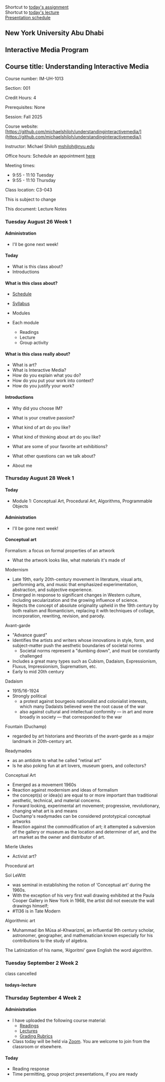 Shortcut to [today's assignment](homework.md#todays-assignment)  
Shortcut to [today's lecture](lectureNotes.md#todays-lecture)  
[Presentation
schedule](tba)

## New York University Abu Dhabi  
## Interactive Media Program
## Course title: Understanding Interactive Media
Course number: IM-UH-1013  

Section: 001

Credit Hours: 4     

Prerequisites: None     

Session: Fall 2025       

Course website:
[https://github.com/michaelshiloh/understandinginteractivemedia/](https://github.com/michaelshiloh/understandinginteractivemedia/)  

Instructor: Michael Shiloh mshiloh@nyu.edu   

Office hours: Schedule an appointment [here](https://calendly.com/michaelshiloh/office_hours)

Meeting times:    
- 9:55 - 11:10 Tuesday
- 9:55 - 11:10 Thursday

Class location: C3-043

This is subject to change

This document: Lecture Notes

### Tuesday August 26 Week 1

#### Administration
- I'll be gone next week!

#### Today
- What is this class about?
- Introductions

#### What is this class about?
- [Schedule](https://docs.google.com/spreadsheets/d/1zGzVWv8EfPugCYiW7lyvZhyrRkXWa1TY/edit?gid=1040288533#gid=1040288533)
- [Syllabus](syllabus.md)

- Modules
- Each module
    - Readings
    - Lecture
    - Group activity

#### What is this class really about?

- What is art?
- What is Interactive Media?
- How do you explain what you do?
- How do you put your work into context?
- How do you justify your work?

#### Introductions

- Why did you choose IM?
- What is your creative passion?
- What kind of art do you like?
- What kind of thinking about art do you like?
- What are some of your favorite art exhibitions?
- What other questions can we talk about?

- About me

### Thursday August 28 Week 1
#### Today
- Module 1: Conceptual Art, Procedural Art, Algorithms, Programmable Objects

#### Administration
- I'll be gone next week!

#### Conceptual art 

Formalism: a focus on formal properties of an artwork
* What the artwork looks like, what materials it's made of

Modernism
* Late 19th, early 20th-century movement in literature, visual arts,
  performing arts, and music that emphasized experimentation, abstraction, and
  subjective experience.
* Emerged in response to significant changes in Western culture, including
  secularization and the growing influence of science.
* Rejects  the concept of absolute originality upheld in the 19th century by
  both realism and Romanticism, replacing it with techniques of collage,
  incorporation, rewriting, revision, and parody.

Avant-garde
* "Advance guard"
* Identifies the artists and writers whose innovations in style, form,
  and subject-matter push the aesthetic boundaries of societal norms
    * Societal norms represent a "dumbing down", and must be
      constantly challenged
* Includes a great many types such as Cubism, Dadaism, Expressionism,
  Fluxus, Impressionism, Suprematism, etc.
* Early to mid 20th century

Dadaism
* 1915/16-1924
* Strongly political
    * a protest against bourgeois nationalist and colonialist interests, which
      many Dadaists believed were the root cause of the war
    * also against cultural and intellectual conformity — in art and more
      broadly in society — that corresponded to the war

Fountain (Duchamp)
* regarded by art historians and theorists of the avant-garde as a major
  landmark in 20th-century art. 

Readymades
* as an antidote to what he called "retinal art"
* Is he also poking fun at art lovers, museum goers, and collectors?


Conceptual Art
* Emerged as a movement 1960s
* Reaction against modernism and ideas of formalism
* the concept(s) or idea(s) are equal to or more important
  than traditional aesthetic, technical, and material concerns. 
* Forward looking, experimental art movement; progressive,
  revolutionary, changing what art is and means
* Duchamp's readymades can be considered prototypical conceptual artworks
* Reaction against the commodification of art; it attempted a subversion of
  the gallery or museum as the location and determiner of art, and the art
  market as the owner and distributor of art.


Mierle Ukeles
* Activist art?

Procedural art

Sol LeWitt
* was seminal in establishing the notion of ‘Conceptual art’ during the 1960s.
* With the exception of his very first wall drawing exhibited at the Paula
  Cooper Gallery in New York in 1968, the artist did not execute the wall
  drawings himself;
* #1136 is in Tate Modern

Algorithmic art
* Muhammad ibn Mūsa al-Khwarizmī, an influential 9th century scholar,
  astronomer, geographer, and mathematician known especially for his
  contributions to the study of algebra. 

The Latinization of his name, ‘Algoritmi’ gave English the word algorithm.

### Tuesday September 2 Week 2
class cancelled

#### todays-lecture
### Thursday September 4 Week 2
#### Administration
- I have uploaded the following course material:
    - [Readings](https://drive.google.com/drive/folders/1_IM74SvDN4GlwIJQtmSUM2WGTHZfnX5a?usp=sharing)
    - [Lectures](https://drive.google.com/drive/folders/11BUmYWTcuoL0unxcGSFyNUksf8Mgt8CY?usp=sharing)
    - [Grading
    Rubrics](https://drive.google.com/drive/folders/1N7vikHjB3R4llwI-HjBRahrWgJVwIu09?usp=sharing)
- Class today will be held via [Zoom](https://nyu.zoom.us/j/98763441670?jst=2). You are welcome to join from the classroom or elsewhere.
#### Today
- Reading response 
- Time permitting, group project presentations, if you are ready

